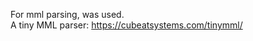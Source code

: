 For mml parsing, <tiny MML parser> was used.  
A tiny MML parser: https://cubeatsystems.com/tinymml/